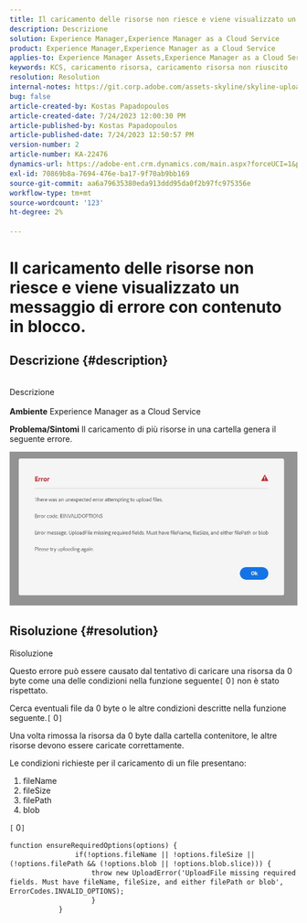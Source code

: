 ```yaml
---
title: Il caricamento delle risorse non riesce e viene visualizzato un messaggio di errore con contenuto in blocco.
description: Descrizione
solution: Experience Manager,Experience Manager as a Cloud Service
product: Experience Manager,Experience Manager as a Cloud Service
applies-to: Experience Manager Assets,Experience Manager as a Cloud Service
keywords: KCS, caricamento risorsa, caricamento risorsa non riuscito
resolution: Resolution
internal-notes: https://git.corp.adobe.com/assets-skyline/skyline-upload/blob/6d124d4083060e139b2e2d6ac99b33087bc85a53/src/upload-file.js#L32
bug: false
article-created-by: Kostas Papadopoulos
article-created-date: 7/24/2023 12:00:30 PM
article-published-by: Kostas Papadopoulos
article-published-date: 7/24/2023 12:50:57 PM
version-number: 2
article-number: KA-22476
dynamics-url: https://adobe-ent.crm.dynamics.com/main.aspx?forceUCI=1&pagetype=entityrecord&etn=knowledgearticle&id=42946eae-192a-ee11-bdf4-6045bd006b4b
exl-id: 70869b8a-7694-476e-ba17-9f70ab9bb169
source-git-commit: aa6a79635380eda913ddd95da0f2b97fc975356e
workflow-type: tm+mt
source-wordcount: '123'
ht-degree: 2%

---
```


# Il caricamento delle risorse non riesce e viene visualizzato un messaggio di errore con contenuto in blocco.

## Descrizione {#description}

<br>Descrizione<br><br>
<b>Ambiente</b>
Experience Manager as a Cloud Service

<b>Problema/Sintomi</b>
Il caricamento di più risorse in una cartella genera il seguente errore.

![](assets/___44946eae-192a-ee11-bdf4-6045bd006b4b___.jpeg)


## Risoluzione {#resolution}

Risoluzione<br>


Questo errore può essere causato dal tentativo di caricare una risorsa da 0 byte come una delle condizioni nella funzione seguente`[` 0`]`  non è stato rispettato.

Cerca eventuali file da 0 byte o le altre condizioni descritte nella funzione seguente.`[` 0`]`

Una volta rimossa la risorsa da 0 byte dalla cartella contenitore, le altre risorse devono essere caricate correttamente.

Le condizioni richieste per il caricamento di un file presentano:

1. fileName
2. fileSize
3. filePath
4. blob


`[` 0`]`


```none
function ensureRequiredOptions(options) {
                if(!options.fileName || !options.fileSize || (!options.filePath && (!options.blob || !options.blob.slice))) {
                    throw new UploadError('UploadFile missing required fields. Must have fileName, fileSize, and either filePath or blob', ErrorCodes.INVALID_OPTIONS);
                    }
            }
```
